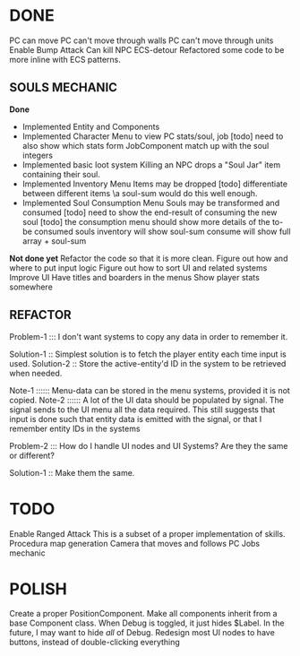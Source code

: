 # DONE
PC can move
    PC can't move through walls
    PC can't move through units
Enable Bump Attack
    Can kill NPC
ECS-detour
    Refactored some code to be more inline with ECS patterns.

## SOULS MECHANIC
__Done__
- Implemented Entity and Components
- Implemented Character Menu to view PC stats/soul, job
    [todo] need to also show which stats form JobComponent match up with the soul integers
- Implemented basic loot system
    Killing an NPC drops a "Soul Jar" item containing their soul.
- Implemented Inventory Menu
    Items may be dropped
    [todo] differentiate between different items \\a soul-sum would do this well enough.
- Implemented Soul Consumption Menu
    Souls may be transformed and consumed
    [todo] need to show the end-result of consuming the new soul
    [todo] the consumption menu should show more details of the to-be consumed souls
                inventory will show soul-sum
                consume will show full array + soul-sum

__Not done yet__
Refactor the code so that it is more clean.
    Figure out how and where to put input logic
    Figure out how to sort UI and related systems
Improve UI
    Have titles and boarders in the menus
    Show player stats somewhere

## REFACTOR
Problem-1 ::: I don't want systems to copy any data in order to remember it.

Solution-1 :: Simplest solution is to fetch the player entity each time input is used.
Solution-2 :: Store the active-entity'd ID in the system to be retrieved when needed.

Note-1 :::::: Menu-data can be stored in the menu systems, provided it is not copied.
Note-2 :::::: A lot of the UI data should be populated by signal. The signal sends to the UI menu all the data required.
                This still suggests that input is done such that entity data is emitted with the signal,
                or that I remember entity IDs in the systems

Problem-2 ::: How do I handle UI nodes and UI Systems? Are they the same or different?

Solution-1 :: Make them the same.




# TODO
Enable Ranged Attack
    This is a subset of a proper implementation of skills.
Procedura map generation
Camera that moves and follows PC
Jobs mechanic

# POLISH
Create a proper PositionComponent.
Make all components inherit from a base Component class.
When Debug is toggled, it just hides $Label. In the future, I may want to hide _all_ of Debug. 
Redesign most UI nodes to have buttons, instead of double-clicking everything